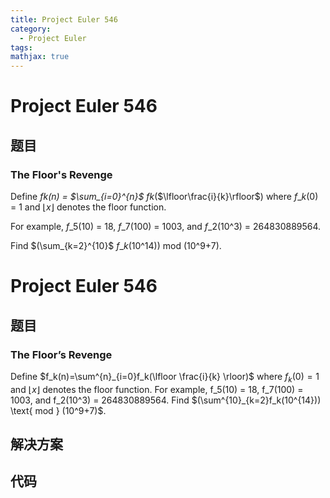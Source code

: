 ```yaml
---
title: Project Euler 546
category:
  - Project Euler
tags:
mathjax: true
---
```

<escape><!-- more --></escape>
    
# Project Euler 546
## 题目
### The Floor's Revenge


Define <var>f</var>_<var>k</var>(<var>n</var>) = $\sum_{i=0}^{n}$ <var>f</var>_<var>k</var>($\lfloor\frac{i}{k}\rfloor$) where <var>f</var>_<var>k</var>(0) = 1 and $\lfloor x \rfloor$ denotes the floor function.

For example, <var>f</var>_5(10) = 18, <var>f</var>_7(100) = 1003, and <var>f</var>_2(10^3) = 264830889564.

Find $(\sum_{k=2}^{10}$ <var>f</var>_<var>k</var>(10^14)$)$ mod (10^9+7).


# Project Euler 546
## 题目
### The Floor’s Revenge

Define $f_k(n)=\sum^{n}_{i=0}f_k(\lfloor \frac{i}{k} \rloor)$ where $f_k(0)=1$ and $\lfloor x \rfloor$ denotes the floor function.
For example, f_5(10) = 18, f_7(100) = 1003, and f_2(10^3) = 264830889564.
Find $(\sum^{10}_{k=2}f_k(10^{14})) \text{ mod } (10^9+7)$.


## 解决方案


## 代码


